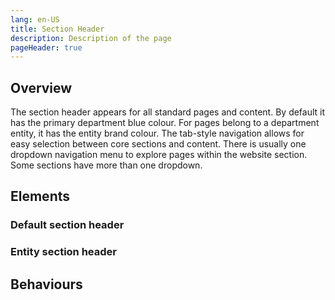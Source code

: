 ```yaml
---
lang: en-US
title: Section Header
description: Description of the page
pageHeader: true
---
```


## Overview
The section header appears for all standard pages and content. By default it has the primary department blue colour. For pages belong to a department entity, it has the entity brand colour. The tab-style navigation allows for easy selection between core sections and content. There is usually one dropdown navigation menu to explore pages within the website section. Some sections have more than one dropdown.

## Elements

### Default section header
<PreviewImage :image="$withBase('/images/section-header-default.png')" :contents="[{ x: 1, y: 7.5, title: 'Section navigation menu', text: 'For the default section header, this is a single dropdown menu that contains links to all pages within this website section' }]">
<template #code>
<CodeGroup>
  <CodeGroupItem title="HTML">

```html

```
</CodeGroupItem>
</CodeGroup>
</template>
</PreviewImage>

### Entity section header
<PreviewImage :image="$withBase('/images/section-header-nmi.png')" :contents="[{ x: 1, y: 7.5, title: 'Section navigation menu', text: 'For the entity section header, there are multiple dropdown menus that contains links to all pages within this website section' }]">
<template #code>
<CodeGroup>
  <CodeGroupItem title="HTML">

```html

```
</CodeGroupItem>
</CodeGroup>
</template>
</PreviewImage>



## Behaviours



